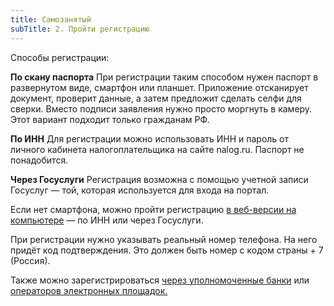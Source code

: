 ```yaml
---
title: Самозанятый
subTitle: 2. Пройти регистрацию
---
```


<script>
    import InfoBar from "../../../components/InfoBar.svelte"
</script>

Способы регистрации: 

**По скану паспорта** При регистрации таким способом нужен паспорт в развернутом виде, смартфон или планшет. Приложение отсканирует документ, проверит данные, а затем предложит сделать селфи для сверки. Вместо подписи заявления нужно просто моргнуть в камеру. Этот вариант подходит только гражданам РФ.

**По ИНН** Для регистрации можно использовать ИНН и пароль от личного кабинета налогоплательщика на сайте nalog.ru. Паспорт не понадобится.

**Через Госуслуги** Регистрация возможна с помощью учетной записи Госуслуг — той, которая используется для входа на портал.

Если нет смартфона, можно пройти регистрацию [в веб-версии на компьютере](https://lknpd.nalog.ru/auth/login) — по ИНН или через Госуслуги.

<InfoBar type="info">
    При регистрации нужно указывать реальный номер телефона. На него придёт код подтверждения. Это должен быть номер с кодом страны + 7 (Россия).
</InfoBar>

Также можно зарегистрироваться [через уполномоченные банки](https://npd.nalog.ru/credit-orgs/) или [операторов электронных площадок.](https://npd.nalog.ru/aggregators/)